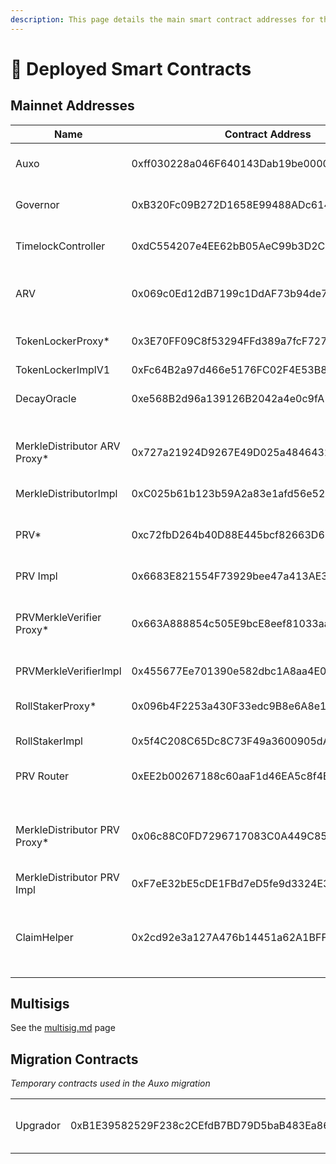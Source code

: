 ```yaml
---
description: This page details the main smart contract addresses for the Auxo Protocol
---
```


# 📄 Deployed Smart Contracts

## Mainnet Addresses

<table><thead><tr><th>Name</th><th>Contract Address</th><th>Description</th><th data-type="content-ref">Etherscan</th></tr></thead><tbody><tr><td>Auxo</td><td>0xff030228a046F640143Dab19be00009606C89B1d</td><td>Auxo ERC20 Token</td><td><a href="https://etherscan.io/address/0xff030228a046F640143Dab19be00009606C89B1d#code">https://etherscan.io/address/0xff030228a046F640143Dab19be00009606C89B1d#code</a></td></tr><tr><td>Governor</td><td>0xB320Fc09B272D1658E99488ADc614E4645B1d83c</td><td>Auxo Governor Contract</td><td><a href="https://etherscan.io/address/0xB320Fc09B272D1658E99488ADc614E4645B1d83c#code">https://etherscan.io/address/0xB320Fc09B272D1658E99488ADc614E4645B1d83c#code</a></td></tr><tr><td>TimelockController</td><td>0xdC554207e4EE62bB05AeC99b3D2C6ab2106D6442</td><td>Auxo Governance Timelock</td><td><a href="https://etherscan.io/address/0xdC554207e4EE62bB05AeC99b3D2C6ab2106D6442">https://etherscan.io/address/0xdC554207e4EE62bB05AeC99b3D2C6ab2106D6442</a></td></tr><tr><td>ARV</td><td>0x069c0Ed12dB7199c1DdAF73b94de75AAe8061d33</td><td>Auxo Active Rewards Vault ERC20</td><td><a href="https://etherscan.io/address/0x069c0Ed12dB7199c1DdAF73b94de75AAe8061d33">https://etherscan.io/address/0x069c0Ed12dB7199c1DdAF73b94de75AAe8061d33</a></td></tr><tr><td>TokenLockerProxy*</td><td>0x3E70FF09C8f53294FFd389a7fcF7276CC3d92e64</td><td>Auxo Locker that mints ARV</td><td><a href="https://etherscan.io/address/0x3E70FF09C8f53294FFd389a7fcF7276CC3d92e64">https://etherscan.io/address/0x3E70FF09C8f53294FFd389a7fcF7276CC3d92e64</a></td></tr><tr><td>TokenLockerImplV1</td><td>0xFc64B2a97d466e5176FC02F4E53B8e17ab0ee25A</td><td></td><td><a href="https://etherscan.io/address/0xFc64B2a97d466e5176FC02F4E53B8e17ab0ee25A">https://etherscan.io/address/0xFc64B2a97d466e5176FC02F4E53B8e17ab0ee25A</a></td></tr><tr><td>DecayOracle</td><td>0xe568B2d96a139126B2042a4e0c9fA1755bf5FB70</td><td>ARV Rewards Boost</td><td><a href="https://etherscan.io/address/0xe568B2d96a139126B2042a4e0c9fA1755bf5FB70">https://etherscan.io/address/0xe568B2d96a139126B2042a4e0c9fA1755bf5FB70</a></td></tr><tr><td>MerkleDistributor ARV Proxy*</td><td>0x727a21924D9267E49D025a48464324edfcD215B5</td><td>Reward Distribution Contract for ARV holders</td><td><a href="https://etherscan.io/address/0x727a21924D9267E49D025a48464324edfcD215B5">https://etherscan.io/address/0x727a21924D9267E49D025a48464324edfcD215B5</a></td></tr><tr><td>MerkleDistributorImpl</td><td>0xC025b61b123b59A2a83e1afd56e52EE02fDC5b8d</td><td></td><td><a href="https://etherscan.io/address/0xC025b61b123b59A2a83e1afd56e52EE02fDC5b8d">https://etherscan.io/address/0xC025b61b123b59A2a83e1afd56e52EE02fDC5b8d</a></td></tr><tr><td>PRV*</td><td>0xc72fbD264b40D88E445bcf82663D63FF21e722AF</td><td>Auxo Passive Rewards Vault ERC20</td><td><a href="https://etherscan.io/address/0xc72fbD264b40D88E445bcf82663D63FF21e722AF">https://etherscan.io/address/0xc72fbD264b40D88E445bcf82663D63FF21e722AF</a></td></tr><tr><td>PRV Impl</td><td>0x6683E821554F73929bee47a413AE33E4336690D4</td><td></td><td><a href="https://etherscan.io/address/0x6683e821554f73929bee47a413ae33e4336690d4#code">https://etherscan.io/address/0x6683e821554f73929bee47a413ae33e4336690d4#code</a></td></tr><tr><td>PRVMerkleVerifier Proxy*</td><td>0x663A888854c505E9bcE8eef81033aa149186aD4d</td><td>Contract handling the withdrawal queue for PRV</td><td><a href="https://etherscan.io/address/0x663a888854c505e9bce8eef81033aa149186ad4d#readContract">https://etherscan.io/address/0x663a888854c505e9bce8eef81033aa149186ad4d#readContract</a></td></tr><tr><td>PRVMerkleVerifierImpl</td><td>0x455677Ee701390e582dbc1A8aa4E066D484a4351</td><td></td><td><a href="https://etherscan.io/address/0x455677ee701390e582dbc1a8aa4e066d484a4351#code">https://etherscan.io/address/0x455677ee701390e582dbc1a8aa4e066d484a4351#code</a></td></tr><tr><td>RollStakerProxy*</td><td>0x096b4F2253a430F33edc9B8e6A8e1d2fb4faA317</td><td>PRV Staking contract for rewards</td><td><a href="https://etherscan.io/address/0x096b4F2253a430F33edc9B8e6A8e1d2fb4faA317">https://etherscan.io/address/0x096b4F2253a430F33edc9B8e6A8e1d2fb4faA317</a></td></tr><tr><td>RollStakerImpl</td><td>0x5f4C208C65Dc8C73F49a3600905dA58680Db4626</td><td></td><td><a href="https://etherscan.io/address/0x5f4C208C65Dc8C73F49a3600905dA58680Db4626">https://etherscan.io/address/0x5f4C208C65Dc8C73F49a3600905dA58680Db4626</a></td></tr><tr><td>PRV Router</td><td>0xEE2b00267188c60aaF1d46EA5c8f4B36006FA6Cc</td><td>Utility Contract for PRV Staking</td><td><a href="https://etherscan.io/address/0xEE2b00267188c60aaF1d46EA5c8f4B36006FA6Cc">https://etherscan.io/address/0xEE2b00267188c60aaF1d46EA5c8f4B36006FA6Cc</a></td></tr><tr><td>MerkleDistributor PRV Proxy*</td><td>0x06c88C0FD7296717083C0A449C854005218095c5</td><td>Reward Distribution Contract for PRV holders</td><td><a href="https://etherscan.io/address/0x06c88C0FD7296717083C0A449C854005218095c5">https://etherscan.io/address/0x06c88C0FD7296717083C0A449C854005218095c5</a></td></tr><tr><td>MerkleDistributor PRV Impl</td><td>0xF7eE32bE5cDE1FBd7eD5fe9d3324E3556664dc8F</td><td></td><td><a href="https://etherscan.io/address/0xF7eE32bE5cDE1FBd7eD5fe9d3324E3556664dc8F">https://etherscan.io/address/0xF7eE32bE5cDE1FBd7eD5fe9d3324E3556664dc8F</a></td></tr><tr><td>ClaimHelper</td><td>0x2cd92e3a127A476b14451a62A1BFF16f24A3aedd</td><td>Utility contract for claiming rewards across ARV and PRV</td><td><a href="https://etherscan.io/address/0x2cd92e3a127A476b14451a62A1BFF16f24A3aedd">https://etherscan.io/address/0x2cd92e3a127A476b14451a62A1BFF16f24A3aedd</a></td></tr></tbody></table>

## Multisigs

See the [multisig.md](../governance/multisig.md "mention") page

## Migration Contracts

_Temporary contracts used in the Auxo migration_

|          |                                            |                          |
| -------- | ------------------------------------------ | ------------------------ |
| Upgrador | 0xB1E39582529F238c2CEfdB7BD79D5baB483Ea866 | Auxo Bridge from veDOUGH |
